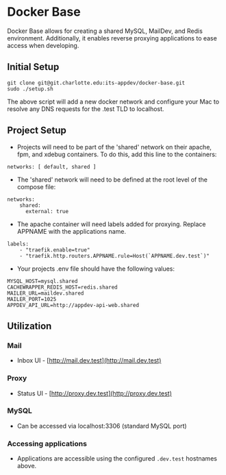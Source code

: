 # Docker Base

Docker Base allows for creating a shared MySQL, MailDev, and Redis environment. Additionally, it enables reverse proxying applications to ease access when developing.

## Initial Setup
```
git clone git@git.charlotte.edu:its-appdev/docker-base.git
sudo ./setup.sh
```

The above script will add a new docker network and configure your Mac to resolve any DNS requests for the .test TLD to localhost.

## Project Setup
* Projects will need to be part of the 'shared' network on their apache, fpm, and xdebug containers. To do this, add this line to the containers:
```
networks: [ default, shared ]
```
* The 'shared' network will need to be defined at the root level of the compose file:
```
networks:
    shared:
      external: true
```
* The apache container will need labels added for proxying. Replace APPNAME with the applications name.
```
labels:
    - "traefik.enable=true"
    - "traefik.http.routers.APPNAME.rule=Host(`APPNAME.dev.test`)"
```
* Your projects .env file should have the following values:
```
MYSQL_HOST=mysql.shared
CACHEWRAPPER_REDIS_HOST=redis.shared
MAILER_URL=maildev.shared
MAILER_PORT=1025
APPDEV_API_URL=http://appdev-api-web.shared
```

## Utilization
### Mail
* Inbox UI - [http://mail.dev.test](http://mail.dev.test)

### Proxy
* Status UI - [http://proxy.dev.test](http://proxy.dev.test)

### MySQL
* Can be accessed via localhost:3306 (standard MySQL port)

### Accessing applications
* Applications are accessible using the configured `.dev.test` hostnames above.